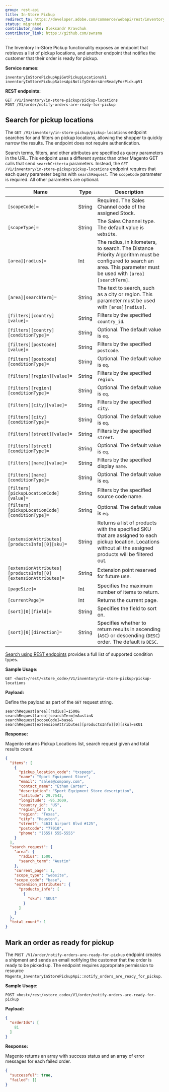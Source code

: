 ```yaml
---
group: rest-api
title: In-Store Pickup
redirect_to: https://developer.adobe.com/commerce/webapi/rest/inventory/in-store-pickup/
status: migrated
contributor_name: Oleksandr Kravchuk
contributor_link: https://github.com/swnsma
---
```


The Inventory In-Store Pickup functionality exposes an endpoint that retrieves a list of pickup locations, and another endpoint that notifies the customer that their order is ready for pickup.

**Service names:**

```http
inventoryInStorePickupApiGetPickupLocationsV1
inventoryInStorePickupSalesApiNotifyOrdersAreReadyForPickupV1
```

**REST endpoints:**

```http
GET /V1/inventory/in-store-pickup/pickup-locations
POST /V1/order/notify-orders-are-ready-for-pickup
```

## Search for pickup locations

The `GET /V1/inventory/in-store-pickup/pickup-locations` endpoint searches for and filters on pickup locations, allowing the shopper to quickly narrow the results. The endpoint does not require authentication.

Search terms, filters, and other attributes are specified as query parameters in the URL. This endpoint uses a different syntax than other Magento GET calls that send `searchCriteria` parameters. Instead, the `GET /V1/inventory/in-store-pickup/pickup-locations` endpoint requires that each query parameter begins with `searchRequest`. The `scopeCode` parameter is required. All other parameters are optional.

Name | Type | Description
--- | --- | ---
`[scopeCode]=` | String | Required. The Sales Channel code of the assigned Stock.
`[scopeType]=` | String | The Sales Channel type. The default value is `website`.
`[area][radius]=` | Int | The radius, in kilometers, to search. The Distance Priority Algorithm must be configured to search an area. This parameter must be used with `[area][searchTerm]`.
`[area][searchTerm]=` | String | The text to search, such as a city or region. This parameter must be used with `[area][radius]`.
`[filters][country][value]=` | String | Filters by the specified `country_id`.
`[filters][country][conditionType]=` | String | Optional. The default value is `eq`.
`[filters][postcode][value]=` | String | Filters by the specified `postcode`.
`[filters][postcode][conditionType]=` | String | Optional. The default value is `eq`.
`[filters][region][value]=` | String | Filters by the specified `region`.
`[filters][region][conditionType]=` | String | Optional. The default value is `eq`.
`[filters][city][value]=` | String | Filters by the specified `city`.
`[filters][city][conditionType]=` | String | Optional. The default value is `eq`.
`[filters][street][value]=` | String | Filters by the specified `street`.
`[filters][street][conditionType]=` | String | Optional. The default value is `eq`.
`[filters][name][value]=` | String | Filters by the specified display `name`.
`[filters][name][conditionType]=` | String | Optional. The default value is `eq`.
`[filters][pickupLocationCode][value]=` | String | Filters by the specified source code name.
`[filters][pickupLocationCode][conditionType]=` | String | Optional. The default value is `eq`.
`[extensionAttributes][productsInfo][0][sku]=` | String | Returns a list of products with the specified SKU that are assigned to each pickup location. Locations without all the assigned products will be filtered out.
`[extensionAttributes][productsInfo][0][extensionAttributes]=` | String | Extension point reserved for future use.
`[pageSize]=` | Int | Specifies the maximum number of items to return.
`[currentPage]=` | Int | Returns the current page.
`[sort][0][field]=` | String | Specifies the field to sort on.
`[sort][0][direction]=` | String | Specifies whether to return results in ascending (`ASC`) or descending (`DESC`) order. The default is `DESC`.

[Search using REST endpoints](https://developer.adobe.com/commerce/webapi/rest/use-rest/performing-searches) provides a full list of supported condition types.

**Sample Usage:**

`GET <host>/rest/<store_code>/V1/inventory/in-store-pickup/pickup-locations`

**Payload:**

Define the payload as part of the `GET` request string.

```http
searchRequest[area][radius]=1500&
searchRequest[area][searchTerm]=Austin&
searchRequest[scopeCode]=base&
searchRequest[extensionAttributes][productsInfo][0][sku]=SKU1
```

**Response:**

Magento returns Pickup Locations list, search request given and total results count.

```json
{
  "items": [
    {
      "pickup_location_code": "txspeqs",
      "name": "Sport Equipment Store",
      "email": "sales@company.com",
      "contact_name": "Ethan Carter",
      "description": "Sport Equipment Store description",
      "latitude": 29.7543,
      "longitude": -95.3609,
      "country_id": "US",
      "region_id": 57,
      "region": "Texas",
      "city": "Houston",
      "street": "4631 Airport Blvd #125",
      "postcode": "77010",
      "phone": "(555) 555-5555"
    }
  ],
  "search_request": {
    "area": {
      "radius": 1500,
      "search_term": "Austin"
    },
    "current_page": 1,
    "scope_type": "website",
    "scope_code": "base",
    "extension_attributes": {
      "products_info": [
        {
          "sku": "SKU1"
        }
      ]
    }
  },
  "total_count": 1
}
```

## Mark an order as ready for pickup

The `POST /V1/order/notify-orders-are-ready-for-pickup` endpoint creates a shipment and sends an email notifying the customer that the order is ready to be picked up.
The endpoint requires appropriate permission to resource `Magento_InventoryInStorePickupApi::notify_orders_are_ready_for_pickup`.

**Sample Usage:**

`POST <host>/rest/<store_code>/V1/order/notify-orders-are-ready-for-pickup`

**Payload:**

```json
{
  "orderIds": [
    81
  ]
}
```

**Response:**

Magento returns an array with success status and an array of error messages for each failed order.

```json
{
  "successful": true,
  "failed": []
}
```
